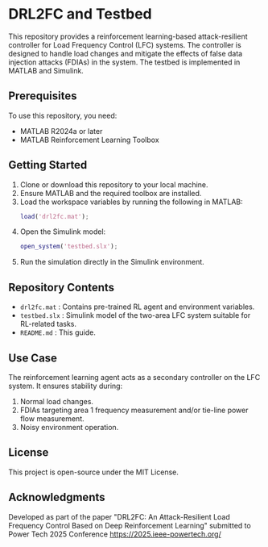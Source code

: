 
# DRL2FC and Testbed

This repository provides a reinforcement learning-based attack-resilient controller for Load Frequency Control (LFC) systems. The controller is designed to handle load changes and mitigate the effects of false data injection attacks (FDIAs) in the system. The testbed is implemented in MATLAB and Simulink.

## Prerequisites

To use this repository, you need:
- MATLAB R2024a or later
- MATLAB Reinforcement Learning Toolbox

## Getting Started

1. Clone or download this repository to your local machine.
2. Ensure MATLAB and the required toolbox are installed.
3. Load the workspace variables by running the following in MATLAB:
   ```matlab
   load('drl2fc.mat');
   ```
4. Open the Simulink model:
   ```matlab
   open_system('testbed.slx');
   ```
5. Run the simulation directly in the Simulink environment.

## Repository Contents

- `drl2fc.mat` : Contains pre-trained RL agent and environment variables.
- `testbed.slx` : Simulink model of the two-area LFC system suitable for RL-related tasks.
- `README.md` : This guide.

## Use Case

The reinforcement learning agent acts as a secondary controller on the LFC system. It ensures stability during:
1. Normal load changes.
2. FDIAs targeting area 1 frequency measurement and/or tie-line power flow measurement.
3. Noisy environment operation.

## License

This project is open-source under the MIT License.

## Acknowledgments

Developed as part of the paper "DRL2FC: An Attack-Resilient Load Frequency Control Based on Deep Reinforcement Learning" submitted to Power Tech 2025 Conference https://2025.ieee-powertech.org/
